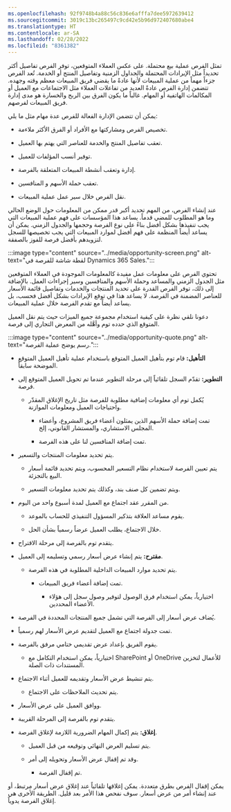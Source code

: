 ```yaml
---
ms.openlocfilehash: 92f9748b4a88c56c836e6afffa7dee5972639412
ms.sourcegitcommit: 3019c13bc265497c9cd42e5b96d972407680abe4
ms.translationtype: HT
ms.contentlocale: ar-SA
ms.lasthandoff: 02/28/2022
ms.locfileid: "8361382"
---
```

تمثل الفرص عملية بيع محتملة. على عكس العملاء المتوقعين، توفر الفرص تفاصيل أكثر تحديداً مثل الإيرادات المحتملة والجداول الزمنية وتفاصيل المنتج أو الخدمة. تُعد الفرص جزءاً مهماً من عملية المبيعات لأنها عادةً ما يقضي فريق المبيعات معظم وقته وجهده. تتضمن إدارة الفرص عادةً العديد من تفاعلات العملاء مثل الاجتماعات مع العميل أو المكالمات الهاتفية أو المهام. غالباً ما يكون الفرق بين الربح والخسارة هو مدى إدارة فريق المبيعات لفرصهم.

يمكن أن تتضمن الإدارة الفعالة للفرص عدة مهام مثل ما يلي: 

- تخصيص الفرص ومشاركتها مع الأفراد أو الفرق الأكثر ملاءمة. 

- تعقب تفاصيل المنتج والخدمة للعناصر التي يهتم بها العميل. 

- توفير أنسب المؤلفات للعميل. 

- إدارة وتعقب أنشطة المبيعات المتعلقة بالفرصة. 

- تعقب حملة الأسهم و المنافسين. 

- نقل الفرص خلال سير عمل عملية المبيعات. 

 

عند إنشاء الفرص، من المهم تحديد أكبر قدر ممكن من المعلومات حول الوضع الحالي وما هو المطلوب للمضي قدماً. يساعد هذا المؤسسات على فهم عملية المبيعات التي يجب تنفيذها بشكل أفضل بناءً على نوع الفرصة وحجمها والجدول الزمني. يمكن أن يساعد أيضاً المنظمة على فهم أفضل لموارد المبيعات التي يجب تخصيصها للسجل لتزويدهم بأفضل فرصة للفوز بالصفقة. 

:::image type="content" source="../media/opportunity-screen.png" alt-text="لقطة شاشة للفرصة في Dynamics 365 Sales.":::

 

تحتوي الفرص على معلومات عمل مفيدة كالمعلومات الموجودة في العملاء المتوقعين مثل الجدول الزمني والمساعد وحملة الأسهم والمنافسين وسير إجراءات العمل. بالإضافة إلى ذلك، توفر الفرص القدرة على تحديد المنتجات والخدمات وتفاصيل قائمة الأسعار للعناصر المضمنة في الفرصة. لا يساعد هذا في توقع الإيرادات بشكل أفضل فحسب، بل يساعد أيضاً مع تقدم الفرصة خلال عملية المبيعات. 

دعونا نلقي نظرة على كيفية استخدام مجموعة جميع الميزات حيث يتم نقل العميل المتوقع الذي حدده توم وأهَّله من المعرض التجاري إلى فرصة. 


:::image type="content" source="../media/opportunity-quote.png" alt-text="رسم يوضح عملية الفرصة.":::

- **التأهيل:** قام توم بتأهيل العميل المتوقع باستخدام عملية تأهيل العميل المتوقع الموضحة سابقاً. 

 

- **التطوير:** تقدّم السجل تلقائياً إلى مرحلة التطوير عندما تم تحويل العميل المتوقع إلى فرصة. 

    - يُكمل توم أي معلومات إضافية مطلوبة للفرصة مثل تاريخ الإغلاق المقدّر واحتياجات العميل ومعلومات الموازنة. 

        - تمت إضافة حملة الأسهم الذين يمثلون أعضاء فريق المشروع، وأعضاء المجلس الاستشاري، والمستشار القانوني، إلخ. 

        - تمت إضافة المنافسين لنا على هذه الفرصة. 

- يتم تحديد معلومات المنتجات والتسعير.

    - يتم تعيين الفرصة لاستخدام نظام التسعير المحسوب، ويتم تحديد قائمة أسعار البيع بالتجزئة. 

    - ويتم تضمين كل صنف بند، وكذلك يتم تحديد معلومات التسعير. 

- من المقرر عقد اجتماع مع العميل لمدة أسبوع واحد من اليوم. 

    - يقوم مساعد العلاقة بتذكير المسؤول التنفيذي للحساب بالموعد.

    - خلال الاجتماع، يطلب العميل عرضاً رسمياً بشأن الحل.

- يتقدم توم بالفرصة إلى مرحلة الاقتراح.

 

- **مقترح:** يتم إنشاء عرض أسعار رسمي وتسليمه إلى العميل. 

    - يتم تحديد موارد المبيعات الداخلية المطلوبة في هذه الفرصة. 

        - تمت إضافة أعضاء فريق المبيعات. 

            - اختيارياً، يمكن استخدام فرق الوصول لتوفير وصول سجل إلى هؤلاء الأعضاء المحددين. 

- يُضاف عرض أسعار إلى الفرصة التي تشمل جميع المنتجات المحددة في الفرصة. 

- تمت جدولة اجتماع مع العميل لتقديم عرض الأسعار لهم رسمياً. 

- يقوم الفريق بإعداد عرض تقديمي ختامي مرفق بالفرصة.

    - اختيارياً، يمكن استخدام التكامل مع SharePoint أو OneDrive للأعمال لتخزين المستندات ذات الصلة. 

- يتم تنشيط عرض الأسعار وتقديمه للعميل أثناء الاجتماع. 

    - يتم تحديث الملاحظات على الاجتماع.

- ووافق العميل على عرض الأسعار.

- يتقدم توم بالفرصة إلى المرحلة القريبة.


- **إغلاق:** يتم إكمال المهام الضرورية اللازمة لإغلاق الفرصة. 

    - يتم تسليم العرض النهائي وتوقيعه من قبل العميل. 

    - وقد تم إقفال عرض الأسعار وتحويله إلى أمر. 

        - تم إقفال الفرصة. 

يمكن إقفال الفرص بطرق متعددة. يمكن إغلاقها تلقائياً عند إغلاق عرض أسعار مرتبط، أو عند إنشاء أمر من عرض أسعار. سوف نفحص هذا الأمر بعد قليل. الطريقة الأخرى هي إغلاق الفرصة يدوياً. 

 
